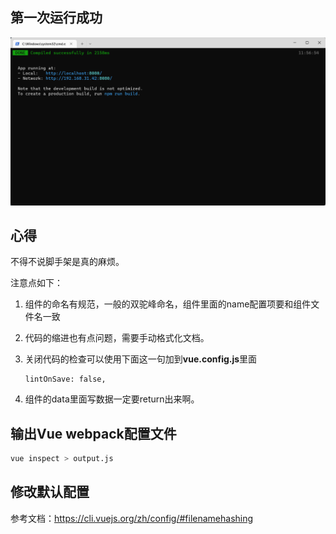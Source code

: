 ## 第一次运行成功

![image-20220702115725881](images/image-20220702115725881.png)

## 心得

不得不说脚手架是真的麻烦。

注意点如下：

1. 组件的命名有规范，一般的双驼峰命名，组件里面的name配置项要和组件文件名一致

2. 代码的缩进也有点问题，需要手动格式化文档。

3. 关闭代码的检查可以使用下面这一句加到**vue.config.js**里面
   ```
   lintOnSave: false,
   ```
4. 组件的data里面写数据一定要return出来啊。

## 输出Vue webpack配置文件

```bash
vue inspect > output.js
```

## 修改默认配置

参考文档：https://cli.vuejs.org/zh/config/#filenamehashing

